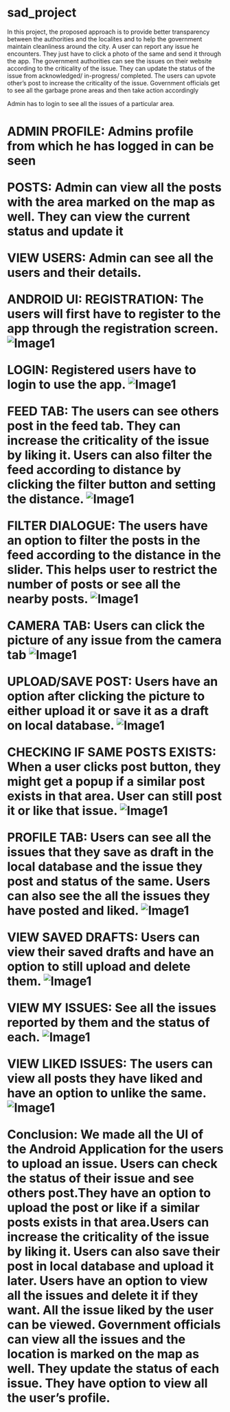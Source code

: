# sad_project
In this project, the proposed approach is to provide better transparency between the authorities and the localites and to help the government maintain cleanliness around the city. A user can report any issue he encounters. They just have to click a photo of the same and send it through the app. The government authorities can see the issues on their website according to the criticality of the issue. They can update the status of the issue from acknowledged/ in-progress/ completed. The users can upvote other’s post to increase the criticality of the issue. Government officials get to see all the garbage prone areas and then take action accordingly

Admin has to login to see all the issues of a particular area.<h1>

ADMIN PROFILE:
Admins profile from which he has logged in can be seen

POSTS:
Admin can view all the posts with the area marked on the map as well.
They can view the current status and update it



VIEW USERS:
Admin can see all the users and their details.




ANDROID UI:
REGISTRATION:
The users will first have to register to the app through the registration
screen.
![Image1](https://github.com/Bhavya-Ahir/sad_project/blob/master/image1.jpg)

LOGIN:
Registered users have to login to use the app.
![Image1](https://github.com/Bhavya-Ahir/sad_project/blob/master/image2.jpg)

FEED TAB:
The users can see others post in the feed tab. They can increase the
criticality of the issue by liking it. Users can also filter the feed according to
distance by clicking the filter button and setting the distance.
![Image1](https://github.com/Bhavya-Ahir/sad_project/blob/master/image3.jpg)

FILTER DIALOGUE:
The users have an option to filter the posts in the feed according to the
distance in the slider.
This helps user to restrict the number of posts or see all the nearby posts.
![Image1](https://github.com/Bhavya-Ahir/sad_project/blob/master/image4.jpg)

CAMERA TAB:
Users can click the picture of any issue from the camera tab
![Image1](https://github.com/Bhavya-Ahir/sad_project/blob/master/image5.jpg)


UPLOAD/SAVE POST:
Users have an option after clicking the picture to either upload it or save it
as a draft on local database.
![Image1](https://github.com/Bhavya-Ahir/sad_project/blob/master/image6.jpg)

CHECKING IF SAME POSTS EXISTS:
When a user clicks post button, they might get a popup if a similar post
exists in that area. User can still post it or like that issue.
![Image1](https://github.com/Bhavya-Ahir/sad_project/blob/master/image7.jpg)

PROFILE TAB:
Users can see all the issues that they save as draft in the local database
and the issue they post and status of the same. Users can also see the all
the issues they have posted and liked.
![Image1](https://github.com/Bhavya-Ahir/sad_project/blob/master/image8.jpg)

VIEW SAVED DRAFTS:
Users can view their saved drafts and have an option to still upload and
delete them.
![Image1](https://github.com/Bhavya-Ahir/sad_project/blob/master/image9.jpg)

VIEW MY ISSUES:
See all the issues reported by them and the status of each.
![Image1](https://github.com/Bhavya-Ahir/sad_project/blob/master/image10.jpg)


VIEW LIKED ISSUES:
The users can view all posts they have liked and have an option to unlike
the same.
![Image1](https://github.com/Bhavya-Ahir/sad_project/blob/master/image11.jpg)

Conclusion:
We made all the UI of the Android Application for the users to upload an
issue. Users can check the status of their issue and see others post.They
have an option to upload the post or like if a similar posts exists in that
area.Users can increase the criticality of the issue by liking it. Users can
also save their post in local database and upload it later. Users have an
option to view all the issues and delete it if they want. All the issue liked by
the user can be viewed.
Government officials can view all the issues and the location is marked on
the map as well. They update the status of each issue. They have option to
view all the user’s profile.







